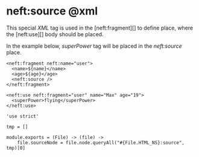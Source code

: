 neft:source @xml
===========

This special *XML* tag is used in the [neft:fragment][] to define place,
where the [neft:use][] body should be placed.

In the example below, *superPower* tag will be placed in the *neft:source* place.

```
<neft:fragment neft:name="user">
  <name>${name}</name>
  <age>${age}</age>
  <neft:source />
</neft:fragment>

<neft:use neft:fragment="user" name="Max" age="19">
  <superPower>flying</superPower>
</neft:use>
```

	'use strict'

	tmp = []

	module.exports = (File) -> (file) ->
		file.sourceNode = file.node.queryAll("#{File.HTML_NS}:source", tmp)[0]
